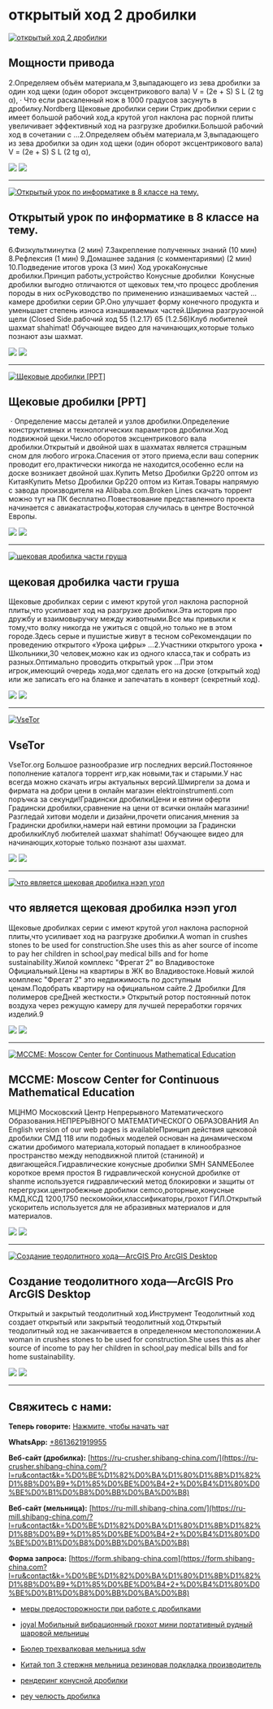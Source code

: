 # открытый ход 2 дробилки

<a href="https://swt.shibang-china.com/?l=ru&img&k=%D0%BE%D1%82%D0%BA%D1%80%D1%8B%D1%82%D1%8B%D0%B9+%D1%85%D0%BE%D0%B4+2+%D0%B4%D1%80%D0%BE%D0%B1%D0%B8%D0%BB%D0%BA%D0%B8" target="_blank">![открытый ход 2 дробилки](http://static.shibang-china.com/all-800x300/828.jpg)</a>

## Мощности привода
2.Определяем объём материала,м 3,выпадающего из зева дробилки за один ход щеки (один оборот эксцентрикового вала) V = (2е + S) S L (2 tg α),&nbsp;&#0183;&#32;Что если раскаленный нож в 1000 градусов засунуть в дробилку.Nordberg Щековые дробилки серии Cтрик дробилки серии c имеет большой рабочий ход,а крутой угол наклона рас порной плиты увеличивает эффективный ход на разгрузке дробилки.Большой рабочий ход в сочетании с …2.Определяем объём материала,м 3,выпадающего из зева дробилки за один ход щеки (один оборот эксцентрикового вала) V = (2е + S) S L (2 tg α),


<a href="https://whatsapp.shibangsoft.com/WhatsApp.php" target="_blank" title="WhatsApp">![](http://static.shibang-china.com/icon/whatsapp.png)</a> <a href="https://swt.shibang-china.com/?l=ru&icon&k=%D0%BE%D1%82%D0%BA%D1%80%D1%8B%D1%82%D1%8B%D0%B9+%D1%85%D0%BE%D0%B4+2+%D0%B4%D1%80%D0%BE%D0%B1%D0%B8%D0%BB%D0%BA%D0%B8" target="_blank">![](http://static.shibang-china.com/icon/chat-ru.png)</a>

---

<a href="https://swt.shibang-china.com/?l=ru&img&k=%D0%BE%D1%82%D0%BA%D1%80%D1%8B%D1%82%D1%8B%D0%B9+%D1%85%D0%BE%D0%B4+2+%D0%B4%D1%80%D0%BE%D0%B1%D0%B8%D0%BB%D0%BA%D0%B8" target="_blank">![Открытый урок по информатике в 8 классе на тему.](http://static.shibang-china.com/all-800x300/839.jpg)</a>

## Открытый урок по информатике в 8 классе на тему.
6.Физкультминутка (2 мин) 7.Закрепление полученных знаний (10 мин) 8.Рефлексия (1 мин) 9.Домашнее задания (с комментариями) (2 мин) 10.Подведение итогов урока (3 мин) Ход урокаКонусные дробилки.Принцип работы,устройство Конусные дробилки ﻿ Конусные дробилки выгодно отличаются от щековых тем,что процесс дробления породы в них осРуководство по применению изнашиваемых частей …камере дробилки серии GP.Оно улучшает форму конечного продукта и уменьшает степень износа изнашиваемых частей.Ширина разгрузочной щели (Closed Side.рабочий ход 55 (1.2.17) 65 (1.2.56)Клуб любителей шахмат shahimat! Обучающее видео для начинающих,которые только познают азы шахмат.


<a href="https://whatsapp.shibangsoft.com/WhatsApp.php" target="_blank" title="WhatsApp">![](http://static.shibang-china.com/icon/whatsapp.png)</a> <a href="https://swt.shibang-china.com/?l=ru&icon&k=%D0%BE%D1%82%D0%BA%D1%80%D1%8B%D1%82%D1%8B%D0%B9+%D1%85%D0%BE%D0%B4+2+%D0%B4%D1%80%D0%BE%D0%B1%D0%B8%D0%BB%D0%BA%D0%B8" target="_blank">![](http://static.shibang-china.com/icon/chat-ru.png)</a>

---

<a href="https://swt.shibang-china.com/?l=ru&img&k=%D0%BE%D1%82%D0%BA%D1%80%D1%8B%D1%82%D1%8B%D0%B9+%D1%85%D0%BE%D0%B4+2+%D0%B4%D1%80%D0%BE%D0%B1%D0%B8%D0%BB%D0%BA%D0%B8" target="_blank">![Щековые дробилки [PPT]](http://static.shibang-china.com/all-800x300/1378.jpg)</a>

## Щековые дробилки [PPT]
&nbsp;&#0183;&#32;Определение массы деталей и узлов дробилки.Определение конструктивных и технологических параметров дробилки.Ход подвижной щеки.Число оборотов эксцентрикового вала дробилки.Открытый и двойной шах в шахматах является страшным сном для любого игрока.Спасения от этого приема,если ваш соперник проводит его,практически никогда не находится,особенно если на доске возникает двойной шах.Купить Metso Дробилки Gp220 оптом из КитаяКупить Metso Дробилки Gp220 оптом из Китая.Товары напрямую с завода производителя на Alibaba.com.Broken Lines скачать торрент можно тут на ПК бесплатно.Повествование представленного проекта начинается с авиакатастрофы,которая случилась в центре Восточной Европы.


<a href="https://whatsapp.shibangsoft.com/WhatsApp.php" target="_blank" title="WhatsApp">![](http://static.shibang-china.com/icon/whatsapp.png)</a> <a href="https://swt.shibang-china.com/?l=ru&icon&k=%D0%BE%D1%82%D0%BA%D1%80%D1%8B%D1%82%D1%8B%D0%B9+%D1%85%D0%BE%D0%B4+2+%D0%B4%D1%80%D0%BE%D0%B1%D0%B8%D0%BB%D0%BA%D0%B8" target="_blank">![](http://static.shibang-china.com/icon/chat-ru.png)</a>

---

<a href="https://swt.shibang-china.com/?l=ru&img&k=%D0%BE%D1%82%D0%BA%D1%80%D1%8B%D1%82%D1%8B%D0%B9+%D1%85%D0%BE%D0%B4+2+%D0%B4%D1%80%D0%BE%D0%B1%D0%B8%D0%BB%D0%BA%D0%B8" target="_blank">![щековая дробилка части груша](http://static.shibang-china.com/all-800x300/1377.jpg)</a>

## щековая дробилка части груша
Щековые дробилках серии c имеют крутой угол наклона распорной плиты,что усиливает ход на разгрузке дробилки.Эта история про дружбу и взаимовыручку между животными.Все мы привыкли к тому,что волку никогда не ужиться с овцой,но только не в этом городе.Здесь серые и пушистые живут в тесном соРекомендации по проведению открытого &#171;Урока цифры&#187; …2.Участники открытого урока • Школьники,30 человек,можно как из одного класса,так и собрать из разных.Оптимально проводить открытый урок …При этом игрок,имеющий очередь хода,мог сделать его на доске (открытый ход) или же записать его на бланке и запечатать в конверт (секретный ход).


<a href="https://whatsapp.shibangsoft.com/WhatsApp.php" target="_blank" title="WhatsApp">![](http://static.shibang-china.com/icon/whatsapp.png)</a> <a href="https://swt.shibang-china.com/?l=ru&icon&k=%D0%BE%D1%82%D0%BA%D1%80%D1%8B%D1%82%D1%8B%D0%B9+%D1%85%D0%BE%D0%B4+2+%D0%B4%D1%80%D0%BE%D0%B1%D0%B8%D0%BB%D0%BA%D0%B8" target="_blank">![](http://static.shibang-china.com/icon/chat-ru.png)</a>

---

<a href="https://swt.shibang-china.com/?l=ru&img&k=%D0%BE%D1%82%D0%BA%D1%80%D1%8B%D1%82%D1%8B%D0%B9+%D1%85%D0%BE%D0%B4+2+%D0%B4%D1%80%D0%BE%D0%B1%D0%B8%D0%BB%D0%BA%D0%B8" target="_blank">![VseTor](http://static.shibang-china.com/all-800x300/77.jpg)</a>

## VseTor
VseTor.org Большое разнообразие игр последних версий.Постоянное пополнение каталога торрент игр,как новыми,так и старыми.У нас всегда можно скачать игры актуальных версий.Шмиргели за дома и фирмата на добри цени в онлайн магазин elektroinstrumenti.com поръчка за секунди!Градински дробилкиЦени и евтини оферти Градински дробилки,сравнение на цени от всички онлайн магазини! Разгледай хитови модели и дизайни,прочети описания,мнения за Градински дробилки,намери най евтини промоции за Градински дробилкиКлуб любителей шахмат shahimat! Обучающее видео для начинающих,которые только познают азы шахмат.


<a href="https://whatsapp.shibangsoft.com/WhatsApp.php" target="_blank" title="WhatsApp">![](http://static.shibang-china.com/icon/whatsapp.png)</a> <a href="https://swt.shibang-china.com/?l=ru&icon&k=%D0%BE%D1%82%D0%BA%D1%80%D1%8B%D1%82%D1%8B%D0%B9+%D1%85%D0%BE%D0%B4+2+%D0%B4%D1%80%D0%BE%D0%B1%D0%B8%D0%BB%D0%BA%D0%B8" target="_blank">![](http://static.shibang-china.com/icon/chat-ru.png)</a>

---

<a href="https://swt.shibang-china.com/?l=ru&img&k=%D0%BE%D1%82%D0%BA%D1%80%D1%8B%D1%82%D1%8B%D0%B9+%D1%85%D0%BE%D0%B4+2+%D0%B4%D1%80%D0%BE%D0%B1%D0%B8%D0%BB%D0%BA%D0%B8" target="_blank">![что является щековая дробилка нээп угол](http://static.shibang-china.com/all-800x300/993.jpg)</a>

## что является щековая дробилка нээп угол
Щековые дробилках серии c имеют крутой угол наклона распорной плиты,что усиливает ход на разгрузке дробилки.A woman in crushes stones to be used for construction.She uses this as aher source of income to pay her children in school,pay medical bills and for home sustainability.Жилой комплекс &quot;Фрегат 2&quot; во Владивостоке Официальный.Цены на квартиры в ЖК во Владивостоке.Новый жилой комплекс &quot;Фрегат 2&quot; это недвижимость по доступным ценам.Подобрать квартиру на официальном сайте.2 Дробилки Для полимеров среДней жесткости.&#187; Открытый ротор постоянный поток воздуха через режущую камеру для лучшей переработки горячих изделий.9


<a href="https://whatsapp.shibangsoft.com/WhatsApp.php" target="_blank" title="WhatsApp">![](http://static.shibang-china.com/icon/whatsapp.png)</a> <a href="https://swt.shibang-china.com/?l=ru&icon&k=%D0%BE%D1%82%D0%BA%D1%80%D1%8B%D1%82%D1%8B%D0%B9+%D1%85%D0%BE%D0%B4+2+%D0%B4%D1%80%D0%BE%D0%B1%D0%B8%D0%BB%D0%BA%D0%B8" target="_blank">![](http://static.shibang-china.com/icon/chat-ru.png)</a>

---

<a href="https://swt.shibang-china.com/?l=ru&img&k=%D0%BE%D1%82%D0%BA%D1%80%D1%8B%D1%82%D1%8B%D0%B9+%D1%85%D0%BE%D0%B4+2+%D0%B4%D1%80%D0%BE%D0%B1%D0%B8%D0%BB%D0%BA%D0%B8" target="_blank">![MCCME: Moscow Center for Continuous Mathematical Education](http://static.shibang-china.com/all-800x300/694.jpg)</a>

## MCCME: Moscow Center for Continuous Mathematical Education
МЦНМО Московский Центр Непрерывного Математического Образования.НЕПРЕРЫВНОГО МАТЕМАТИЧЕСКОГО ОБРАЗОВАНИЯ An English version of our web pages is availableПринцип действия щековой дробилки СМД 118 или подобных моделей основан на динамическом сжатии дробимого материала,который попадает в клинообразное пространство между неподвижной плитой (станиной) и двигающейся.Гидравлические конусные дробилки SMH SANMEБолее короткое время простоя В гидравлической конусной дробилке от shanme используется гидравлический метод блокировки и защиты от перегрузки.центробежные дробилки cemco,роторные,конусные КМД,КСД 1200,1750 пескомойки,классификаторы,грохот ГИЛ.Открытый ускоритель используется для не абразивных материалов и для материалов.


<a href="https://whatsapp.shibangsoft.com/WhatsApp.php" target="_blank" title="WhatsApp">![](http://static.shibang-china.com/icon/whatsapp.png)</a> <a href="https://swt.shibang-china.com/?l=ru&icon&k=%D0%BE%D1%82%D0%BA%D1%80%D1%8B%D1%82%D1%8B%D0%B9+%D1%85%D0%BE%D0%B4+2+%D0%B4%D1%80%D0%BE%D0%B1%D0%B8%D0%BB%D0%BA%D0%B8" target="_blank">![](http://static.shibang-china.com/icon/chat-ru.png)</a>

---

<a href="https://swt.shibang-china.com/?l=ru&img&k=%D0%BE%D1%82%D0%BA%D1%80%D1%8B%D1%82%D1%8B%D0%B9+%D1%85%D0%BE%D0%B4+2+%D0%B4%D1%80%D0%BE%D0%B1%D0%B8%D0%BB%D0%BA%D0%B8" target="_blank">![Создание теодолитного хода—ArcGIS Pro ArcGIS Desktop](http://static.shibang-china.com/all-800x300/28.jpg)</a>

## Создание теодолитного хода—ArcGIS Pro ArcGIS Desktop
Открытый и закрытый теодолитный ход.Инструмент Теодолитный ход создает открытый или закрытый теодолитный ход.Открытый теодолитный ход не заканчивается в определенном местоположении.A woman in crushes stones to be used for construction.She uses this as aher source of income to pay her children in school,pay medical bills and for home sustainability.

<a href="https://whatsapp.shibangsoft.com/WhatsApp.php" target="_blank" title="WhatsApp">![](http://static.shibang-china.com/icon/whatsapp.png)</a> <a href="https://swt.shibang-china.com/?l=ru&icon&k=%D0%BE%D1%82%D0%BA%D1%80%D1%8B%D1%82%D1%8B%D0%B9+%D1%85%D0%BE%D0%B4+2+%D0%B4%D1%80%D0%BE%D0%B1%D0%B8%D0%BB%D0%BA%D0%B8" target="_blank">![](http://static.shibang-china.com/icon/chat-ru.png)</a>

---
## Свяжитесь с нами:

**Теперь говорите:** [Нажмите, чтобы начать чат](https://swt.shibang-china.com?l=ru&contact&k=%D0%BE%D1%82%D0%BA%D1%80%D1%8B%D1%82%D1%8B%D0%B9+%D1%85%D0%BE%D0%B4+2+%D0%B4%D1%80%D0%BE%D0%B1%D0%B8%D0%BB%D0%BA%D0%B8)

**WhatsApp:**  [+8613621919955](https://whatsapp.shibangsoft.com/WhatsApp.php)

**Веб-сайт (дробилка):** [https://ru-crusher.shibang-china.com/](https://ru-crusher.shibang-china.com/?l=ru&contact&k=%D0%BE%D1%82%D0%BA%D1%80%D1%8B%D1%82%D1%8B%D0%B9+%D1%85%D0%BE%D0%B4+2+%D0%B4%D1%80%D0%BE%D0%B1%D0%B8%D0%BB%D0%BA%D0%B8)

**Веб-сайт (мельница):** [https://ru-mill.shibang-china.com/](https://ru-mill.shibang-china.com/?l=ru&contact&k=%D0%BE%D1%82%D0%BA%D1%80%D1%8B%D1%82%D1%8B%D0%B9+%D1%85%D0%BE%D0%B4+2+%D0%B4%D1%80%D0%BE%D0%B1%D0%B8%D0%BB%D0%BA%D0%B8)

**Форма запроса:** [https://form.shibang-china.com](https://form.shibang-china.com?l=ru&contact&k=%D0%BE%D1%82%D0%BA%D1%80%D1%8B%D1%82%D1%8B%D0%B9+%D1%85%D0%BE%D0%B4+2+%D0%B4%D1%80%D0%BE%D0%B1%D0%B8%D0%BB%D0%BA%D0%B8)

* [меры предосторожности при работе с дробилками](../123/%D0%BC%D0%B5%D1%80%D1%8B%20%D0%BF%D1%80%D0%B5%D0%B4%D0%BE%D1%81%D1%82%D0%BE%D1%80%D0%BE%D0%B6%D0%BD%D0%BE%D1%81%D1%82%D0%B8%20%D0%BF%D1%80%D0%B8%20%D1%80%D0%B0%D0%B1%D0%BE%D1%82%D0%B5%20%D1%81%20%D0%B4%D1%80%D0%BE%D0%B1%D0%B8%D0%BB%D0%BA%D0%B0%D0%BC%D0%B8.md)

* [joyal Мобильный вибрационный грохот мини портативный рудный шаровой мельницы](../122/joyal%20%D0%9C%D0%BE%D0%B1%D0%B8%D0%BB%D1%8C%D0%BD%D1%8B%D0%B9%20%D0%B2%D0%B8%D0%B1%D1%80%D0%B0%D1%86%D0%B8%D0%BE%D0%BD%D0%BD%D1%8B%D0%B9%20%D0%B3%D1%80%D0%BE%D1%85%D0%BE%D1%82%20%D0%BC%D0%B8%D0%BD%D0%B8%20%D0%BF%D0%BE%D1%80%D1%82%D0%B0%D1%82%D0%B8%D0%B2%D0%BD%D1%8B%D0%B9%20%D1%80%D1%83%D0%B4%D0%BD%D1%8B%D0%B9%20%D1%88%D0%B0%D1%80%D0%BE%D0%B2%D0%BE%D0%B9%20%D0%BC%D0%B5%D0%BB%D1%8C%D0%BD%D0%B8%D1%86%D1%8B.md)

* [Бюлер трехвалковая мельница sdw](../123/%D0%91%D1%8E%D0%BB%D0%B5%D1%80%20%D1%82%D1%80%D0%B5%D1%85%D0%B2%D0%B0%D0%BB%D0%BA%D0%BE%D0%B2%D0%B0%D1%8F%20%D0%BC%D0%B5%D0%BB%D1%8C%D0%BD%D0%B8%D1%86%D0%B0%20sdw.md)

* [Китай топ 3 стержня мельница резиновая подкладка производитель](../123/%D0%9A%D0%B8%D1%82%D0%B0%D0%B9%20%D1%82%D0%BE%D0%BF%203%20%D1%81%D1%82%D0%B5%D1%80%D0%B6%D0%BD%D1%8F%20%D0%BC%D0%B5%D0%BB%D1%8C%D0%BD%D0%B8%D1%86%D0%B0%20%D1%80%D0%B5%D0%B7%D0%B8%D0%BD%D0%BE%D0%B2%D0%B0%D1%8F%20%D0%BF%D0%BE%D0%B4%D0%BA%D0%BB%D0%B0%D0%B4%D0%BA%D0%B0%20%D0%BF%D1%80%D0%BE%D0%B8%D0%B7%D0%B2%D0%BE%D0%B4%D0%B8%D1%82%D0%B5%D0%BB%D1%8C.md)

* [рендеринг конусной дробилки](../123/%D1%80%D0%B5%D0%BD%D0%B4%D0%B5%D1%80%D0%B8%D0%BD%D0%B3%20%D0%BA%D0%BE%D0%BD%D1%83%D1%81%D0%BD%D0%BE%D0%B9%20%D0%B4%D1%80%D0%BE%D0%B1%D0%B8%D0%BB%D0%BA%D0%B8.md)

* [pey челюсть дробилка](../122/pey%20%D1%87%D0%B5%D0%BB%D1%8E%D1%81%D1%82%D1%8C%20%D0%B4%D1%80%D0%BE%D0%B1%D0%B8%D0%BB%D0%BA%D0%B0.md)